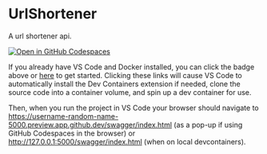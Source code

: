 # UrlShortener

A url shortener api.

[![Open in GitHub Codespaces](https://github.com/codespaces/badge.svg)](https://codespaces.new/csabaszilveszter/UrlShortener)

If you already have VS Code and Docker installed, you can click the badge above or [here](https://vscode.dev/redirect?url=vscode://ms-vscode-remote.remote-containers/cloneInVolume?url=https://github.com/csabaszilveszter/UrlShortener) to get started. Clicking these links will cause VS Code to automatically install the Dev Containers extension if needed, clone the source code into a container volume, and spin up a dev container for use.

Then, when you run the project in VS Code your browser should navigate to <https://username-random-name-5000.preview.app.github.dev/swagger/index.html> (as a pop-up if using GitHub Codespaces in the browser) or <http://127.0.0.1:5000/swagger/index.html> (when on local devcontainers).
